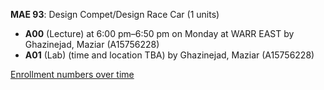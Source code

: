 **MAE 93**: Design Compet/Design Race Car (1 units)

- **A00** (Lecture) at 6:00 pm–6:50 pm on Monday at WARR EAST by Ghazinejad, Maziar (A15756228)
- **A01** (Lab) (time and location TBA) by Ghazinejad, Maziar (A15756228)

[Enrollment numbers over time](./MAE93.tsv)
